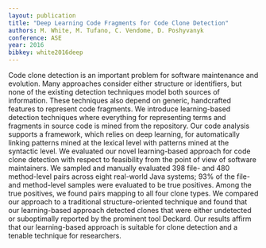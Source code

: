 ```yaml
---
layout: publication
title: "Deep Learning Code Fragments for Code Clone Detection"
authors: M. White, M. Tufano, C. Vendome, D. Poshyvanyk
conference: ASE
year: 2016
bibkey: white2016deep
---
```

Code clone detection is an important problem for software
maintenance and evolution. Many approaches consider either structure or identifiers, but none of the existing detection techniques model both sources of information. These
techniques also depend on generic, handcrafted features to
represent code fragments. We introduce learning-based detection techniques where everything for representing terms
and fragments in source code is mined from the repository.
Our code analysis supports a framework, which relies on
deep learning, for automatically linking patterns mined at
the lexical level with patterns mined at the syntactic level.
We evaluated our novel learning-based approach for code
clone detection with respect to feasibility from the point
of view of software maintainers. We sampled and manually
evaluated 398 file- and 480 method-level pairs across eight
real-world Java systems; 93% of the file- and method-level
samples were evaluated to be true positives. Among the true
positives, we found pairs mapping to all four clone types. We
compared our approach to a traditional structure-oriented
technique and found that our learning-based approach detected clones that were either undetected or suboptimally
reported by the prominent tool Deckard. Our results affirm
that our learning-based approach is suitable for clone detection and a tenable technique for researchers.
